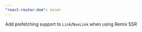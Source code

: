 ```yaml
---
"react-router-dom": minor
---
```


Add prefetching support to `Link`/`NavLink` when using Remix SSR
